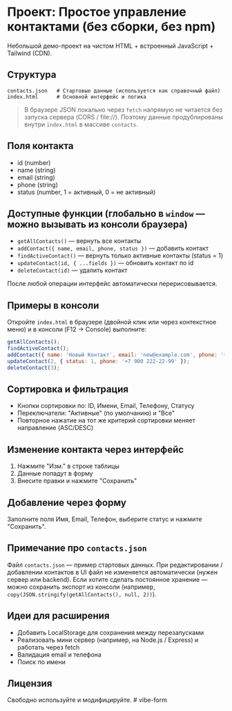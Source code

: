 # Проект: Простое управление контактами (без сборки, без npm)

Небольшой демо-проект на чистом HTML + встроенный JavaScript + Tailwind (CDN).

## Структура
```
contacts.json   # Стартовые данные (используется как справочный файл)
index.html      # Основной интерфейс и логика
```

> В браузере JSON локально через `fetch` напрямую не читается без запуска сервера (CORS / file://). Поэтому данные продублированы внутри `index.html` в массиве `contacts`.

## Поля контакта
- id (number)
- name (string)
- email (string)
- phone (string)
- status (number, 1 = активный, 0 = не активный)

## Доступные функции (глобально в `window` — можно вызывать из консоли браузера)
- `getAllContacts()` — вернуть все контакты
- `addContact({ name, email, phone, status })` — добавить контакт
- `findActiveContact()` — вернуть только активные контакты (status = 1)
- `updateContact(id, { ...fields })` — обновить контакт по id
- `deleteContact(id)` — удалить контакт

После любой операции интерфейс автоматически перерисовывается.

## Примеры в консоли
Откройте `index.html` в браузере (двойной клик или через контекстное меню) и в консоли (F12 -> Console) выполните:

```js
getAllContacts();
findActiveContact();
addContact({ name: 'Новый Контакт', email: 'new@example.com', phone: '+7 999 000-00-00', status: 1 });
updateContact(2, { status: 1, phone: '+7 900 222-22-99' });
deleteContact(3);
```

## Сортировка и фильтрация
- Кнопки сортировки по: ID, Имени, Email, Телефону, Статусу
- Переключатели: "Активные" (по умолчанию) и "Все"
- Повторное нажатие на тот же критерий сортировки меняет направление (ASC/DESC)

## Изменение контакта через интерфейс
1. Нажмите "Изм." в строке таблицы
2. Данные попадут в форму
3. Внесите правки и нажмите "Сохранить"

## Добавление через форму
Заполните поля Имя, Email, Телефон, выберите статус и нажмите "Сохранить".

## Примечание про `contacts.json`
Файл `contacts.json` — пример стартовых данных. При редактировании / добавлении контактов в UI файл не изменяется автоматически (нужен сервер или backend). Если хотите сделать постоянное хранение — можно сохранить экспорт из консоли (например, `copy(JSON.stringify(getAllContacts(), null, 2))`).

## Идеи для расширения
- Добавить LocalStorage для сохранения между перезапусками
- Реализовать мини сервер (например, на Node.js / Express) и работать через fetch
- Валидация email и телефона
- Поиск по имени

## Лицензия
Свободно используйте и модифицируйте.
#   v i b e - f o r m  
 